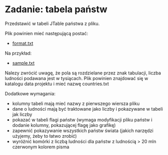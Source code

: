 # Zadanie: tabela państw
Przedstawić w tabeli JTable państwa z pliku.

Plik powinien mieć następującą postać:
 - [format.txt](format.txt)

Na przykład:
- [sample.txt](sample.txt)

Nalezy zwrócić uwagę, że pola są rozdzielane przez znak tabulacji, liczba ludności podawana jest w tysiącach. Plik powinien znajdować się w katalogu data projektu i mieć nazwę countries.txt

Dodatkowe wymagania:
- kolumny tabeli mają mieć nazwy z pierwszego wiersza pliku
- dane o ludności mają być traktowane jako liczby i pokazywane w tabeli jak liczby
- pokazać w tabeli flagi państw (wymaga modyfikacji pliku państw i dodanie kolumny, pokazującej flagę jako grafikę)
- zapewnić pokazywanie wszystkich państw świata (jakich narzędzi użyjemy, żeby to łatwo zrobić)
- wyróżnić komórki z liczbą ludności dla państw z ludnością > 20 mln czerwonym kolorem pisma
